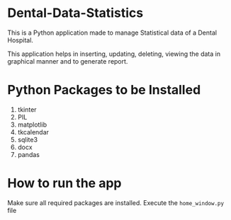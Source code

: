 # Dental-Data-Statistics
This is a Python application made to manage Statistical data of a Dental Hospital.

This application helps in inserting, updating, deleting, viewing the data in graphical manner and to generate report.

# Python Packages to be Installed
1) tkinter
2) PIL
3) matplotlib
4) tkcalendar 
5) sqlite3
6) docx
7) pandas 

# How to run the app
Make sure all required packages are installed.
Execute the `home_window.py` file
